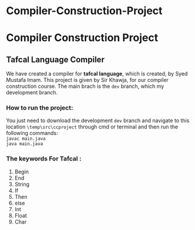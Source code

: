 # Compiler-Construction-Project
# Compiler Construction Project

## Tafcal Language Compiler
We have created a compiler for <b>tafcal language</b>, which is created, by Syed Mustafa Imam. This project is given by Sir Khawja, for our compiler construction course. 
The main brach is the `dev` branch, which my development branch. 

### How to run the project:
You just need to download the development `dev` branch and navigate to this location `\temp\src\ccproject`  through cmd or terminal and
then run the following commands: </br>
``` javac main.java ```</br>
``` java main.java ```

### <b>The keywords For Tafcal</b> :

<ol start = "1">
<li>Begin</li>
<li>End</li>
<li>String</li>
<li>If</li>
<li>Then</li>
<li>else</li>
<li>Int</li>
<li>Float</li>
<li>Char</li>






